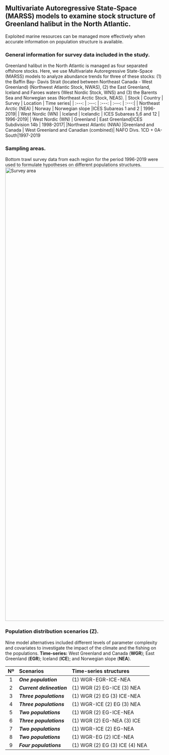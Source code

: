 ## Multivariate Autoregressive State-Space (MARSS) models to examine stock structure of Greenland halibut in the North Atlantic.

Exploited marine resources can be managed more effectively when accurate information on population structure is available.    

### General information for survey data included in the study.
Greenland halibut in the North Atlantic is managed as four separated offshore stocks. Here, we use Multivariate Autoregressive State-Space (MARSS) models to analyze abundance trends for three of these stocks: (1) the Baffin Bay- Davis Strait (located between Northeast Canada - West Greenland) (Northwest Atlantic Stock, NWAS), (2) the East Greenland, Iceland and Faroes waters (West Nordic Stock, WNS) and (3) the Barents Sea and Norwegian seas (Northeast Arctic Stock, NEAS).
| Stock | Country | Survey | Location | Time series|
| :---: |  :---:  |  :---: | :---:    | :---:| 
| Northeast Arctic (NEA) | Norway | Norwegian slope |ICES Subareas 1 and 2 | 1996-2019|
| West Nordic (WN) | Iceland | Icelandic | ICES Subareas 5,6 and 12 | 1996-2019|
| West Nordic (WN) | Greenland | East Greenland|ICES Subdivision 14b | 1998-2017|
|Northwest Atlantic (NWA) |Greenland and Canada | West Greenland and Canadian (combined)| NAFO Divs. 1CD + 0A-South|1997-2019

### Sampling areas.
Bottom trawl survey data from each region for the period 1996-2019 were used to formulate hypotheses on different populations structures.
<img width="1438" alt="Survey area" src="https://user-images.githubusercontent.com/93770563/153774866-491194e7-8b12-443a-b48c-64c402e4411b.png">

### Population distribution scenarios (Z). 
Nine model alternatives included different levels of parameter complexity and covariates to investigate the impact of the climate and the fishing on the populations.
**Time-series:** West Greenland and Canada (**WGR**); East Greenland (**EGR**); Iceland (**ICE**); and Norwegian slope (**NEA**).

|**Nº**| **Scenarios**| **Time-series structures**|
|:---:|      :---        |     :---       | 
|1 | **_One population_** | (1) WGR-EGR-ICE-NEA |
|2 | **_Current delineation_** | (1) WGR (2) EG-ICE (3) NEA |
|3 | **_Three populations_** | (1) WGR (2) EG (3) ICE-NEA |
|4 | **_Three populations_** | (1) WGR-ICE (2) EG (3) NEA |
|5 | **_Two populations_** | (1) WGR (2) EG-ICE-NEA |
|6 | **_Three populations_** | (1) WGR (2) EG-NEA (3) ICE |
|7 | **_Two populations_** | (1) WGR-ICE (2) EG-NEA |
|8 | **_Two populations_** | (1) WGR-EG (2) ICE-NEA |
|9 | **_Four populations_** | (1) WGR (2) EG (3) ICE (4) NEA |
